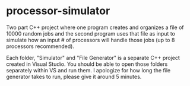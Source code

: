 # processor-simulator
Two part C++ project where one program creates and organizes a file of 10000 random jobs and the second program uses that file as input to simulate how an input # of processors will handle those jobs (up to 8 processors recommended).


Each folder, "Simulator" and "File Generator" is a separate C++ project created in Visual Studio. You should be able to open those folders separately within VS and run them. I apologize for how long the file generator takes to run, please give it around 5 minutes.
